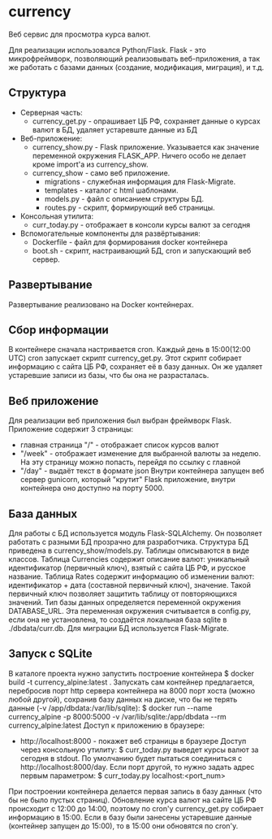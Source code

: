 # currency

Веб сервис для просмотра курса валют.

Для реализации использовался Python/Flask. Flask - это микрофреймворк, позволяющий реализовывать веб-приложения, а так
же работать с базами данных (создание, модификация, миграция), и т.д.

## Структура
- Серверная часть:
    - currency_get.py - опрашивает ЦБ РФ, сохраняет данные о курсах валют в БД, 
    удаляет устаревште данные из БД
- Веб-приложение:
    - currency_show.py - Flask приложение. Указывается как значение переменной
    окружения FLASK_APP. Ничего особо не делает кроме import'а из currency_show.
    - currency_show - само веб приложение.
        - migrations - служебная информация для Flask-Migrate.
        - templates - каталог с html шаблонами.
        - models.py - файл с описанием структуры БД.
        - routes.py - скрипт, формирующий веб страницы. 
- Консольная утилита:
    - curr_today.py - отображает в консоли курсы валют за сегодня
- Вспомогательные компоненты для развёртывания:
    - Dockerfile - файл для формирования docker контейнера
    - boot.sh - скрипт, настраивающий БД, cron и запускающий веб сервер.

## Развертывание
Развертывание реализовано на Docker контейнерах.

## Сбор информации
В контейнере сначала настривается cron. Каждый день в 15:00(12:00 UTC) cron запускает скрипт currency_get.py. Этот
скрипт собирает информацию с сайта ЦБ РФ, сохраняет её в базу данных. Он же удаляет устаревшие записи из базы, что бы
она не разрасталась.

## Веб приложение
Для реализации веб приложения был выбран фреймворк Flask. Приложение содержит 3 страницы:
- главная страница "/" - отображает список курсов валют
- "/week" - отображает изменение для выбранной валюты за неделю. На эту страницу можно попасть, перейдя по ссылку с
    главной
- "/day" - выдаёт текст в формате json
Внутри контейнера запущен веб сервер gunicorn, который "крутит" Flask приложение, внутри контейнера оно доступно
на порту 5000.

## База данных
Для работы с БД используется модуль Flask-SQLAlchemy. Он позволяет работать с разными БД прозрачно для разработчика.
Структура БД приведена в currency_show/models.py. Таблицы описываются в виде классов.
Таблица Currencies содержит описание валют: уникальный идентификатор (первичный ключ), взятый с сайта ЦБ РФ, и русское
название.
Таблица Rates содержит информацию об изменении валют: идентификатор + дата (составной первичный ключ), значение. Такой
первичный ключ позволяет защитить таблицу от повторяющихся значений.
Тип базы данных определяется переменной окружения DATABASE_URL. Эта переменная окружения считывается в config.py, если
она не установлена, то создаётся локальная база sqlite в ./dbdata/curr.db.
Для миграции БД используется Flask-Migrate.

## Запуск c SQLite
В каталоге проекта нужно запустить построение контейнера
$ docker build -t currency_alpine:latest .
Запускать сам контейнер предлагается, перебросив порт http сервера контейнера на 8000 порт хоста (можно любой другой),
сохранив базу данных на диске, что бы не терять данные (-v /app/dbdata:/var/lib/sqlite):
$ docker run --name currency_alpine -p 8000:5000  -v /var/lib/sqlite:/app/dbdata --rm currency_alpine:latest
Доступ к приложению в браузере:
 - http://localhost:8000 - покажет веб страницы в браузере
Доступ через консольную утилиту:
$ curr_today.py
выведет курсы валют за сегодня в stdout. По умолчанию будет пытаться соединиться
с http://localhost:8000/day. Если порт другой, то нужно задать адрес первым параметром:
$ curr_today.py localhost:<port_num>

При построении контейнера делается первая запись в базу данных (что бы не было пустых страниц). Обновление курса валют
на сайте ЦБ РФ происходит с 12:00 до 14:00, поэтому по cron'у currency_get.py собирает информацию в 15:00. Если в базу
были занесены устаревшие данные (контейнер запущен до 15:00), то в 15:00 они обновятся по cron'у.


